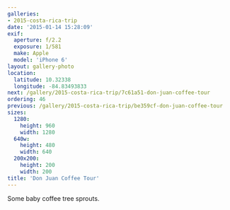 ```yaml
---
galleries:
- 2015-costa-rica-trip
date: '2015-01-14 15:28:09'
exif:
  aperture: f/2.2
  exposure: 1/581
  make: Apple
  model: 'iPhone 6'
layout: gallery-photo
location:
  latitude: 10.32338
  longitude: -84.83493833
next: /gallery/2015-costa-rica-trip/7c61a51-don-juan-coffee-tour
ordering: 46
previous: /gallery/2015-costa-rica-trip/be359cf-don-juan-coffee-tour
sizes:
  1280:
    height: 960
    width: 1280
  640w:
    height: 480
    width: 640
  200x200:
    height: 200
    width: 200
title: 'Don Juan Coffee Tour'
---
```


Some baby coffee tree sprouts.
